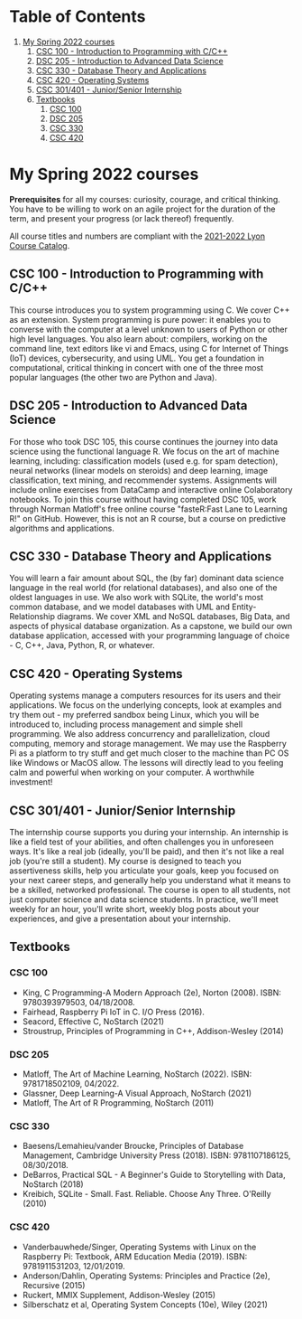 
# Table of Contents

1.  [My Spring 2022 courses](#org430bbeb)
    1.  [CSC 100 - Introduction to Programming with C/C++](#org5c71e90)
    2.  [DSC 205 - Introduction to Advanced Data Science](#org2e649ce)
    3.  [CSC 330 - Database Theory and Applications](#orgbbdf543)
    4.  [CSC 420 - Operating Systems](#org89109c7)
    5.  [CSC 301/401 - Junior/Senior Internship](#org24fc347)
    6.  [Textbooks](#orgb849293)
        1.  [CSC 100](#orge45d6f6)
        2.  [DSC 205](#orgf7ac1bb)
        3.  [CSC 330](#org8f16524)
        4.  [CSC 420](#orgdf96b0b)


<a id="org430bbeb"></a>

# My Spring 2022 courses

**Prerequisites** for all my courses: curiosity, courage, and critical
 thinking. You have to be willing to work on an agile project for
 the duration of the term, and present your progress (or lack
 thereof) frequently.

All course titles and numbers are compliant with the [2021-2022 Lyon
Course Catalog](https://catalog.lyon.edu/).


<a id="org5c71e90"></a>

## CSC 100 - Introduction to Programming with C/C++

This course introduces you to system programming using C. We cover
C++ as an extension. System programming is pure power: it enables
you to converse with the computer at a level unknown to users of
Python or other high level languages. You also learn about:
compilers, working on the command line, text editors like vi and
Emacs, using C for Internet of Things (IoT) devices,
cybersecurity, and using UML. You get a foundation in
computational, critical thinking in concert with one of the three
most popular languages (the other two are Python and Java).


<a id="org2e649ce"></a>

## DSC 205 - Introduction to Advanced Data Science

For those who took DSC 105, this course continues the journey into
data science using the functional language R. We focus on the art
of machine learning, including: classification models (used
e.g. for spam detection), neural networks (linear models on
steroids) and deep learning, image classification, text mining,
and recommender systems. Assignments will include online exercises
from DataCamp and interactive online Colaboratory notebooks. To
join this course without having completed DSC 105, work through
Norman Matloff's free online course "fasteR:Fast Lane to Learning
R!" on GitHub. However, this is not an R course, but a course on
predictive algorithms and applications.


<a id="orgbbdf543"></a>

## CSC 330 - Database Theory and Applications

You will learn a fair amount about SQL, the (by far) dominant data
science language in the real world (for relational databases), and
also one of the oldest languages in use. We also work with SQLite,
the world's most common database, and we model databases with UML
and Entity-Relationship diagrams. We cover XML and NoSQL
databases, Big Data, and aspects of physical database
organization. As a capstone, we build our own database
application, accessed with your programming language of choice -
C, C++, Java, Python, R, or whatever.


<a id="org89109c7"></a>

## CSC 420 - Operating Systems

Operating systems manage a computers resources for its users and
their applications. We focus on the underlying concepts, look at
examples and try them out - my preferred sandbox being Linux,
which you will be introduced to, including process management and
simple shell programming. We also address concurrency and
parallelization, cloud computing, memory and storage
management. We may use the Raspberry Pi as a platform to try stuff
and get much closer to the machine than PC OS like Windows or
MacOS allow. The lessons will directly lead to you feeling calm
and powerful when working on your computer. A worthwhile
investment!


<a id="org24fc347"></a>

## CSC 301/401 - Junior/Senior Internship

The internship course supports you during your internship. An
internship is like a field test of your abilities, and often
challenges you in unforeseen ways. It's like a real job (ideally,
you'll be paid), and then it's not like a real job (you're still a
student). My course is designed to teach you assertiveness skills,
help you articulate your goals, keep you focused on your next
career steps, and generally help you understand what it means to
be a skilled, networked professional. The course is open to all
students, not just computer science and data science students. In
practice, we'll meet weekly for an hour, you'll write short,
weekly blog posts about your experiences, and give a presentation
about your internship.


<a id="orgb849293"></a>

## Textbooks


<a id="orge45d6f6"></a>

### CSC 100

-   King, C Programming-A Modern Approach (2e), Norton
    (2008). ISBN: 9780393979503, 04/18/2008.
-   Fairhead, Raspberry Pi IoT in C. I/O Press (2016).
-   Seacord, Effective C, NoStarch (2021)
-   Stroustrup, Principles of Programming in C++, Addison-Wesley (2014)


<a id="orgf7ac1bb"></a>

### DSC 205

-   Matloff, The Art of Machine Learning, NoStarch (2022). ISBN:
    9781718502109, 04/2022.
-   Glassner, Deep Learning-A Visual Approach, NoStarch (2021)
-   Matloff, The Art of R Programming, NoStarch (2011)


<a id="org8f16524"></a>

### CSC 330

-   Baesens/Lemahieu/vander Broucke, Principles of Database
    Management, Cambridge University Press (2018). ISBN:
    9781107186125, 08/30/2018.
-   DeBarros, Practical SQL - A Beginner's Guide to Storytelling
    with Data, NoStarch (2018)
-   Kreibich, SQLite - Small. Fast. Reliable. Choose Any
    Three. O'Reilly (2010)


<a id="orgdf96b0b"></a>

### CSC 420

-   Vanderbauwhede/Singer, Operating Systems with Linux on the
    Raspberry Pi: Textbook, ARM Education Media (2019). ISBN:
    9781911531203, 12/01/2019.
-   Anderson/Dahlin, Operating Systems: Principles and Practice
    (2e), Recursive (2015)
-   Ruckert, MMIX Supplement, Addison-Wesley (2015)
-   Silberschatz et al, Operating System Concepts (10e), Wiley (2021)

